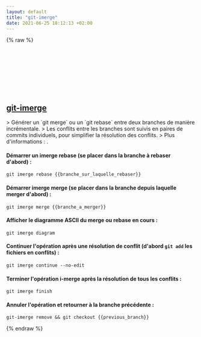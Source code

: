 ```yaml
---
layout: default
title: "git-imerge"
date: 2021-06-25 18:12:13 +02:00
---
```

{% raw %}
<h2 id="git-imerge">
  <a href="/fr/common/git-imerge.html">git-imerge</a> <a href="#git-imerge"><svg class="icon">
    <use href="/assets/images/unicode_sprite.svg#link" />
  </svg></a>
</h2>
> Générer un `git merge` ou un `git rebase` entre deux branches de manière incrémentale.
> Les conflits entre les branches sont suivis en paires de commits individuels, pour simplifier la résolution des conflits.
> Plus d'informations : <https://github.com/mhagger/git-imerge>.

#### Démarrer un imerge rebase (se placer dans la branche à rebaser d'abord) :
```shell
git imerge rebase {{branche_sur_laquelle_rebaser}}
```
#### Démarrer imerge merge (se placer dans la branche depuis laquelle merger d'abord) :
```shell
git imerge merge {{branche_a_merger}}
```
#### Afficher le diagramme ASCII du merge ou rebase en cours :
```shell
git imerge diagram
```
#### Continuer l'opération après une résolution de conflit (d'abord `git add` les fichiers en conflits) :
```shell
git imerge continue --no-edit
```
#### Terminer l'opération i-merge après la résolution de tous les conflits :
```shell
git imerge finish
```
#### Annuler l'opération et retourner à la branche précédente :
```shell
git-imerge remove && git checkout {{previous_branch}}
```
{% endraw %}